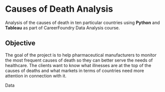 # Causes of Death Analysis
Analysis of the causes of death in ten particular countries using **Python** and **Tableau** as part of CareerFoundry Data Analysis course.

## Objective
The goal of the project is to help pharmaceutical manufacturers to monitor the most frequent causes of death so they can better serve the needs of healthcare. The clients want to know what illnesses are at the top of the causes of deaths and what markets in terms of countries need more attention in connection with it. 

Data
